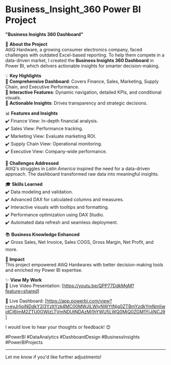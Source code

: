 # Business_Insight_360 Power BI Project



**"Business Insights 360 Dashboard"**  

🚀 **About the Project**  
AtliQ Hardware, a growing consumer electronics company, faced challenges with outdated Excel-based reporting. To help them compete in a data-driven market, I created the **Business Insights 360 Dashboard** in Power BI, which delivers actionable insights for smarter decision-making.  

💡 **Key Highlights**  
🔹 **Comprehensive Dashboard**: Covers Finance, Sales, Marketing, Supply Chain, and Executive Performance.  
🔹 **Interactive Features**: Dynamic navigation, detailed KPIs, and conditional visuals.  
🔹 **Actionable Insights**: Drives transparency and strategic decisions.  

📊 **Features and Insights**  
✔️ Finance View: In-depth financial analysis.  
✔️ Sales View: Performance tracking.  
✔️ Marketing View: Evaluate marketing ROI.  
✔️ Supply Chain View: Operational monitoring.  
✔️ Executive View: Company-wide performance.  

🎯 **Challenges Addressed**  
AtliQ's struggles in *Latin America* inspired the need for a data-driven approach. The dashboard transformed raw data into meaningful insights.  

🎓 **Skills Learned**  
✔️ Data modeling and validation.  
✔️ Advanced DAX for calculated columns and measures.  
✔️ Interactive visuals with tooltips and formatting.  
✔️ Performance optimization using DAX Studio.  
✔️ Automated data refresh and seamless deployment.  

📚 **Business Knowledge Enhanced**  
✔️ Gross Sales, Net Invoice, Sales COGS, Gross Margin, Net Profit, and more.  

🌟 **Impact**  
This project empowered AtliQ Hardwares with better decision-making tools and enriched my Power BI expertise.  

✨ **View My Work**  
🔗 Live Video Presentation: [https://youtu.be/QPP77DdkMgM?feature=shared]

🔗 Live Dashboard: [https://app.powerbi.com/view?r=eyJrIjoiNDdkY2I3YzItYzk4MC00MWJlLWIyNWYtNjg0ZTBmYzdkYmNmIiwidCI6ImM2ZTU0OWIzLTVmNDUtNDAzMi1hYWU5LWQ0MjQ0ZGM1YjJjNCJ9]  


I would love to hear your thoughts or feedback! 😊  


#PowerBI #DataAnalytics #DashboardDesign #BusinessInsights #PowerBIProjects  

---  

Let me know if you'd like further adjustments!
